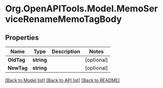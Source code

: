 # Org.OpenAPITools.Model.MemoServiceRenameMemoTagBody

## Properties

Name | Type | Description | Notes
------------ | ------------- | ------------- | -------------
**OldTag** | **string** |  | [optional] 
**NewTag** | **string** |  | [optional] 

[[Back to Model list]](../README.md#documentation-for-models) [[Back to API list]](../README.md#documentation-for-api-endpoints) [[Back to README]](../README.md)

